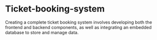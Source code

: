 # Ticket-booking-system
Creating a complete ticket booking system involves developing both the frontend and backend components, as well as integrating an embedded database to store and manage data.
